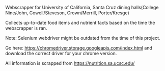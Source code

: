 Webscrapper for University of California, Santa Cruz dining halls(College Nine/John, Cowell/Steveson, Crown/Merrill, Porter/Kresge)

Collects up-to-date food items and nutrient facts based on the time the webscrapper is ran.

Note: Selenium webdriver might be outdated from the time of this project. 

Go here: https://chromedriver.storage.googleapis.com/index.html and download the correct
driver for your chrome version.

All information is scrapped from https://nutrition.sa.ucsc.edu/
